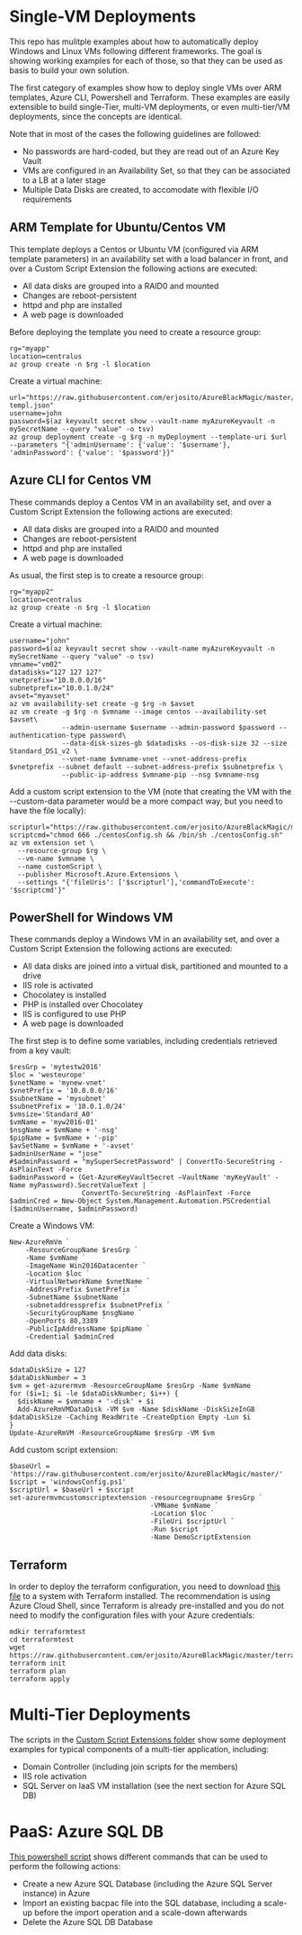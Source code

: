 # Single-VM Deployments

This repo has mulitple examples about how to automatically deploy Windows and Linux VMs following different frameworks. The goal is showing working examples for each of those, so that they can be used as basis to build your own solution.

The first category of examples show how to deploy single VMs over ARM templates, Azure CLI, Powershell and Terraform. These examples are easily extensible to build single-Tier, multi-VM deployments, or even multi-tier/VM deployments, since the concepts are identical.

Note that in most of the cases the following guidelines are followed:

* No passwords are hard-coded, but they are read out of an Azure Key Vault
* VMs are configured in an Availability Set, so that they can be associated to a LB at a later stage
* Multiple Data Disks are created, to accomodate with flexible I/O requirements


## ARM Template for Ubuntu/Centos VM

This template deploys a Centos or Ubuntu VM (configured via ARM template parameters) in an availability set with a load balancer in front, and over a Custom Script Extension the following actions are executed:

* All data disks are grouped into a RAID0 and mounted
* Changes are reboot-persistent
* httpd and php are installed
* A web page is downloaded

Before deploying the template you need to create a resource group:

```
rg="myapp"
location=centralus
az group create -n $rg -l $location
```

Create a virtual machine:

```
url="https://raw.githubusercontent.com/erjosito/AzureBlackMagic/master/genericLinuxVM-templ.json"
username=john
password=$(az keyvault secret show --vault-name myAzureKeyvault -n mySecretName --query "value" -o tsv)
az group deployment create -g $rg -n myDeployment --template-uri $url --parameters "{'adminUsername': {'value': '$username'}, 'adminPassword': {'value': '$password'}}"
```

## Azure CLI for Centos VM

These commands deploy a Centos VM in an availability set, and over a Custom Script Extension the following actions are executed:

* All data disks are grouped into a RAID0 and mounted
* Changes are reboot-persistent
* httpd and php are installed
* A web page is downloaded

As usual, the first step is to create a resource group:

```
rg="myapp2"
location=centralus
az group create -n $rg -l $location
```

Create a virtual machine:

```
username="john"
password=$(az keyvault secret show --vault-name myAzureKeyvault -n mySecretName --query "value" -o tsv)
vmname="vm02"
datadisks="127 127 127"
vnetprefix="10.0.0.0/16"
subnetprefix="10.0.1.0/24"
avset="myavset"
az vm availability-set create -g $rg -n $avset
az vm create -g $rg -n $vmname --image centos --availability-set $avset\
             --admin-username $username --admin-password $password --authentication-type password\
             --data-disk-sizes-gb $datadisks --os-disk-size 32 --size Standard_DS1_v2 \
             --vnet-name $vmname-vnet --vnet-address-prefix $vnetprefix --subnet default --subnet-address-prefix $subnetprefix \
             --public-ip-address $vmname-pip --nsg $vmname-nsg
```

Add a custom script extension to the VM (note that creating the VM with the --custom-data parameter would be a more compact way, but you need to have the file locally):

```
scripturl="https://raw.githubusercontent.com/erjosito/AzureBlackMagic/master/centosConfig.sh"
scriptcmd="chmod 666 ./centosConfig.sh && /bin/sh ./centosConfig.sh"
az vm extension set \
  --resource-group $rg \
  --vm-name $vmname \
  --name customScript \
  --publisher Microsoft.Azure.Extensions \
  --settings "{'fileUris': ['$scripturl'],'commandToExecute': '$scriptcmd'}"
```

## PowerShell for Windows VM

These commands deploy a Windows VM in an availability set, and over a Custom Script Extension the following actions are executed:

* All data disks are joined into a virtual disk, partitioned and mounted to a drive
* IIS role is activated
* Chocolatey is installed
* PHP is installed over Chocolatey
* IIS is configured to use PHP
* A web page is downloaded

The first step is to define some variables, including credentials retrieved from a key vault:

```
$resGrp = 'mytestw2016'
$loc = 'westeurope' 
$vnetName = 'mynew-vnet'
$vnetPrefix = '10.0.0.0/16'
$subnetName = 'mysubnet'
$subnetPrefix = '10.0.1.0/24'
$vmsize='Standard_A0'
$vmName = 'myw2016-01'
$nsgName = $vmName + '-nsg'
$pipName = $vmName + '-pip'
$avSetName = $vmName + '-avset'
$adminUserName = "jose"
#$adminPassword = "mySuperSecretPassword" | ConvertTo-SecureString -AsPlainText -Force
$adminPassword = (Get-AzureKeyVaultSecret –VaultName 'myKeyVault' -Name myPassword).SecretValueText | `
                  ConvertTo-SecureString -AsPlainText -Force
$adminCred = New-Object System.Management.Automation.PSCredential ($adminUsername, $adminPassword)
```

Create a Windows VM:

```
New-AzureRmVm `
    -ResourceGroupName $resGrp `
    -Name $vmName `
    -ImageName Win2016Datacenter `
    -Location $loc `
    -VirtualNetworkName $vnetName `
    -AddressPrefix $vnetPrefix `
    -SubnetName $subnetName `
    -subnetaddressprefix $subnetPrefix `
    -SecurityGroupName $nsgName `
    -OpenPorts 80,3389 `
    -PublicIpAddressName $pipName `
    -Credential $adminCred
```

Add data disks:

```
$dataDiskSize = 127
$dataDiskNumber = 3
$vm = get-azurermvm -ResourceGroupName $resGrp -Name $vmName
for ($i=1; $i -le $dataDiskNumber; $i++) {
  $diskName = $vmname + '-disk' + $i
  Add-AzureRmVMDataDisk -VM $vm -Name $diskName -DiskSizeInGB $dataDiskSize -Caching ReadWrite -CreateOption Empty -Lun $i
}
Update-AzureRmVM -ResourceGroupName $resGrp -VM $vm
```

Add custom script extension:

```
$baseUrl = 'https://raw.githubusercontent.com/erjosito/AzureBlackMagic/master/'
$script = 'windowsConfig.ps1'
$scriptUrl = $baseUrl + $script
set-azurermvmcustomscriptextension -resourcegroupname $resGrp `
                                   -VMName $vmName `
                                   -Location $loc `
                                   -FileUri $scriptUrl `
                                   -Run $script `
                                   -Name DemoScriptExtension
```

## Terraform

In order to deploy the terraform configuration, you need to download [this file](https://github.com/erjosito/AzureBlackMagic/blob/master/terraform/linuxvm/linuxvm.tf) to a system with Terraform installed. The recommendation is using Azure Cloud Shell, since Terraform is already pre-installed and you do not need to modify the configuration files with your Azure credentials:

```
mdkir terraformtest
cd terraformtest
wget https://raw.githubusercontent.com/erjosito/AzureBlackMagic/master/terraform/linuxvm/linuxvm.tf
terraform init
terraform plan
terraform apply
```


# Multi-Tier Deployments

The scripts in the [Custom Script Extensions folder](https://github.com/erjosito/AzureBlackMagic/tree/master/3TierApp) show some deployment examples for typical components of a multi-tier application, including:

* Domain Controller (including join scripts for the members)
* IIS role activation
* SQL Server on IaaS VM installation (see the next section for Azure SQL DB)


# PaaS: Azure SQL DB

[This powershell script](https://github.com/erjosito/AzureBlackMagic/blob/master/azureSQLdb.ps1) shows different commands that can be used to perform the following actions:

* Create a new Azure SQL Database (including the Azure SQL Server instance) in Azure
* Import an existing bacpac file into the SQL database, including a scale-up before the import operation and a scale-down afterwards
* Delete the Azure SQL DB Database